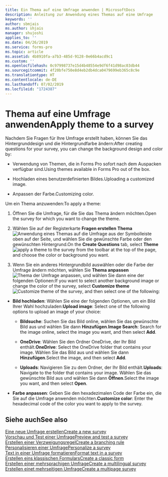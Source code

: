 ```yaml
---
title: Ein Thema auf eine Umfrage anwenden | MicrosoftDocs
description: Anleitung zur Anwendung eines Themas auf eine Umfrage
keywords: ''
author: sbmjais
ms.author: shjais
manager: shujoshi
applies_to: ''
ms.date: 04/26/2019
ms.service: forms-pro
ms.topic: article
ms.assetid: 4b8910fa-a7b3-485d-9128-0e66b4acd9c1
ms.custom: ''
ms.openlocfilehash: 0c97998737e15d4b48554e9df6f41d98ac03db44
ms.sourcegitcommit: 4f20bfe750e8d4eb2db4dca0479699eb365c8c9e
ms.translationtype: HT
ms.contentlocale: de-DE
ms.lasthandoff: 07/02/2019
ms.locfileid: "1724387"
---
```

# <a name="apply-theme-to-a-survey"></a><span data-ttu-id="a0991-103">Thema auf eine Umfrage anwenden</span><span class="sxs-lookup"><span data-stu-id="a0991-103">Apply theme to a survey</span></span>



<span data-ttu-id="a0991-104">Nachdem Sie Fragen für Ihre Umfrage erstellt haben, können Sie das Hintergrunddesign und die Hintergrundfarbe ändern:</span><span class="sxs-lookup"><span data-stu-id="a0991-104">After creating questions for your survey, you can change the background design and color by:</span></span>

-   <span data-ttu-id="a0991-105">Verwendung von Themen, die in Forms Pro sofort nach dem Auspacken verfügbar sind.</span><span class="sxs-lookup"><span data-stu-id="a0991-105">Using themes available in Forms Pro out of the box.</span></span>

-   <span data-ttu-id="a0991-106">Hochladen eines benutzerdefinierten Bildes.</span><span class="sxs-lookup"><span data-stu-id="a0991-106">Uploading a customized image.</span></span>

-   <span data-ttu-id="a0991-107">Anpassen der Farbe.</span><span class="sxs-lookup"><span data-stu-id="a0991-107">Customizing color.</span></span>

<span data-ttu-id="a0991-108">Um ein Thema anzuwenden:</span><span class="sxs-lookup"><span data-stu-id="a0991-108">To apply a theme:</span></span>

1.  <span data-ttu-id="a0991-109">Öffnen Sie die Umfrage, für die Sie das Thema ändern möchten.</span><span class="sxs-lookup"><span data-stu-id="a0991-109">Open the survey for which you want to change the theme.</span></span>

2.  <span data-ttu-id="a0991-110">Wählen Sie auf der Registerkarte **Fragen erstellen** **Thema** ![Anwendung eines Themas auf die Umfrage](media/apply-theme.png "Anwendung eines Themas auf die Umfrage") aus der Symbolleiste oben auf der Seite, und wählen Sie die gewünschte Farbe oder den gewünschten Hintergrund.</span><span class="sxs-lookup"><span data-stu-id="a0991-110">On the **Create Questions** tab, select **Theme** ![apply a theme to the survey](media/apply-theme.png "Apply a theme to the survey") from the toolbar at the top of the page, and choose the color or background you want.</span></span>

3.  <span data-ttu-id="a0991-111">Wenn Sie ein anderes Hintergrundbild auswählen oder die Farbe der Umfrage ändern möchten, wählen Sie **Thema anpassen** ![Thema der Umfrage anpassen](media/customize-theme.png "Thema der Umfrage anpassen"), und wählen Sie dann eine der folgenden Optionen:</span><span class="sxs-lookup"><span data-stu-id="a0991-111">If you want to select another background image or change the color of the survey, select **Customize theme** ![Customize theme of the survey](media/customize-theme.png "Customize theme of the survey"), and then select one of the following:</span></span>

- <span data-ttu-id="a0991-112">**Bild hochladen**: Wählen Sie eine der folgenden Optionen, um ein Bild Ihrer Wahl hochzuladen:</span><span class="sxs-lookup"><span data-stu-id="a0991-112">**Upload image**: Select one of the following options to upload an image of your choice:</span></span>

    - <span data-ttu-id="a0991-113">**Bildsuche**: Suchen Sie das Bild online, wählen Sie das gewünschte Bild aus und wählen Sie dann **Hinzufügen**.</span><span class="sxs-lookup"><span data-stu-id="a0991-113">**Image Search**: Search for the image online, select the image you want, and then select **Add**.</span></span>

    - <span data-ttu-id="a0991-114">**OneDrive**: Wählen Sie den Ordner OneDrive, der Ihr Bild enthält.</span><span class="sxs-lookup"><span data-stu-id="a0991-114">**OneDrive**: Select the OneDrive folder that contains your image.</span></span> <span data-ttu-id="a0991-115">Wählen Sie das Bild aus und wählen Sie dann **Hinzufügen**.</span><span class="sxs-lookup"><span data-stu-id="a0991-115">Select the image, and then select **Add**.</span></span>

    - <span data-ttu-id="a0991-116">**Uploads**: Navigieren Sie zu dem Ordner, der Ihr Bild enthält.</span><span class="sxs-lookup"><span data-stu-id="a0991-116">**Uploads**: Navigate to the folder that contains your image.</span></span> <span data-ttu-id="a0991-117">Wählen Sie das gewünschte Bild aus und wählen Sie dann **Öffnen**.</span><span class="sxs-lookup"><span data-stu-id="a0991-117">Select the image you want, and then select **Open**.</span></span>

- <span data-ttu-id="a0991-118">**Farbe anpassen**: Geben Sie den hexadezimalen Code der Farbe ein, die Sie auf die Umfrage anwenden möchten.</span><span class="sxs-lookup"><span data-stu-id="a0991-118">**Customize color**: Enter the hexadecimal code of the color you want to apply to the survey.</span></span>

## <a name="see-also"></a><span data-ttu-id="a0991-119">Siehe auch</span><span class="sxs-lookup"><span data-stu-id="a0991-119">See also</span></span>

[<span data-ttu-id="a0991-120">Eine neue Umfrage erstellen</span><span class="sxs-lookup"><span data-stu-id="a0991-120">Create a new survey</span></span>](create-new-survey.md)<br>
[<span data-ttu-id="a0991-121">Vorschau und Test einer Umfrage</span><span class="sxs-lookup"><span data-stu-id="a0991-121">Preview and test a survey</span></span>](preview-test-survey.md)<br>
[<span data-ttu-id="a0991-122">Erstellen einer Verzweigungsregel</span><span class="sxs-lookup"><span data-stu-id="a0991-122">Create a branching rule</span></span>](create-branching-rule.md)<br>
[<span data-ttu-id="a0991-123">Personalisieren einer Umfrage</span><span class="sxs-lookup"><span data-stu-id="a0991-123">Personalize a survey</span></span>](personalize-survey.md)<br>
[<span data-ttu-id="a0991-124">Text in einer Umfrage formatieren</span><span class="sxs-lookup"><span data-stu-id="a0991-124">Format text in a survey</span></span>](survey-text-format.md)<br>
[<span data-ttu-id="a0991-125">Erstellen eins klassischen Formulars</span><span class="sxs-lookup"><span data-stu-id="a0991-125">Create a classic form</span></span>](create-classic-form.md)<br>
[<span data-ttu-id="a0991-126">Erstellen einer mehrsprachigen Umfrage</span><span class="sxs-lookup"><span data-stu-id="a0991-126">Create a multilingual survey</span></span>](create-multilingual-survey.md)<br>
[<span data-ttu-id="a0991-127">Erstellen einet mehrseitigen Umfrage</span><span class="sxs-lookup"><span data-stu-id="a0991-127">Create a multipage survey</span></span>](create-multipage-survey.md)


